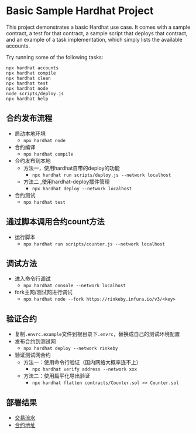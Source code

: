 # Basic Sample Hardhat Project

This project demonstrates a basic Hardhat use case. It comes with a sample contract, a test for that contract, a sample script that deploys that contract, and an example of a task implementation, which simply lists the available accounts.

Try running some of the following tasks:

```shell
npx hardhat accounts
npx hardhat compile
npx hardhat clean
npx hardhat test
npx hardhat node
node scripts/deploy.js
npx hardhat help
```

## 合约发布流程
- 启动本地环境
  - `npx hardhat node`
- 合约编译
  - `npx hardhat compile`
- 合约发布到本地
  - 方法一，使用hardhat自带的deploy的功能
    - `npx hardhat run scripts/deploy.js --network localhost`
  - 方法二 ,使用hardhat-deploy插件管理 
    - `npx hardhat deploy --network localhost`
- 合约测试
  - `npx hardhat test`

## 通过脚本调用合约count方法
- 运行脚本
  - `npx hardhat run scripts/counter.js --network localhost`
  
## 调试方法
- 进入命令行调试
  - `npx hardhat console --network localhost `
- fork主网/测试网进行调试
  - `npx hardhat node --fork https://rinkeby.infura.io/v3/<key>`

## 验证合约
- 复制`.envrc.example`文件到根目录下`.envrc`，替换成自己的测试环境配置
- 发布合约到测试网
  - `npx hardhat deploy --network rinkeby`
- 验证测试网合约
  - 方法一：使用命令行验证（国内网络大概率连不上）
    - `npx hardhat verify address --network xxx`
  - 方法二：使用扁平化导出验证
    - `npx hardhat flatten contracts/Counter.sol >> Counter.sol`

## 部署结果
- [交易流水](https://rinkeby.etherscan.io/tx/0x56142797466f339b514d14fe47094fa47fdc46696248afa82039542121f26272)
- [合约地址](https://rinkeby.etherscan.io/address/0x6796da26e81106d73ba420ff4a69dc559f96740b#code)
